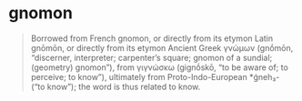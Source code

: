 # gnomon

>Borrowed from French gnomon, or directly from its etymon Latin gnōmōn, or directly from its etymon Ancient Greek γνώμων (gnṓmōn, “discerner, interpreter; carpenter’s square; gnomon of a sundial; (geometry) gnomon”), from γιγνώσκω (gignṓskō, “to be aware of; to perceive; to know”), ultimately from Proto-Indo-European *ǵneh₃- (“to know”); the word is thus related to know.

